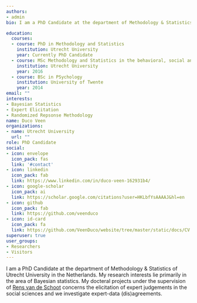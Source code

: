 ```yaml
---
authors:
- admin
bio: I am a PhD Candidate at the department of Methodology & Statistics of Utrecht University in the Netherlands. My research interests lie primarily in the area of Bayesian statistics. My docteral projects under the supervision of [Rens van de Schoot](https://www.rensvandeschoot.com/) concerns the elicitation of expert judgements in the social sciences and we investigate expert-data (dis)agreements. 

education:
  courses:
  - course: PhD in Methodology and Statistics
    institution: Utrecht University
    year: Currently PhD Candidate
  - course: MSc Methodology and Statistics in the behavioral, social and biomedical sciences (Cum Laude)
    institution: Utrecht University
    year: 2016
  - course: BSc in PSychology
    institution: University of Twente
    year: 2014
email: ""
interests:
- Bayesian Statistics
- Expert Elicitation
- Randomized Repsonse Methodology
name: Duco Veen
organizations:
- name: Utrecht University
  url: ""
role: PhD Candidate
social:
- icon: envelope
  icon_pack: fas
  link: '#contact'
- icon: linkedin
  icon_pack: fab
  link: https://www.linkedin.com/in/duco-veen-162931b4/
- icon: google-scholar
  icon_pack: ai
  link: https://scholar.google.com/citations?user=HKLbfYsAAAAJ&hl=en
- icon: github
  icon_pack: fab
  link: https://github.com/veenduco
- icon: id-card
  icon_pack: fa
  link: https://github.com/VeenDuco/website/tree/master/static/docs/CV.pdf
superuser: true
user_groups:
- Researchers
- Visitors
---
```


I am a PhD Candidate at the department of Methodology & Statistics of Utrecht University in the Netherlands. My research interests lie primarily in the area of Bayesian statistics. My docteral projects under the supervision of [Rens van de Schoot](https://www.rensvandeschoot.com/) concerns the elicitation of expert judgements in the social sciences and we investigate expert-data (dis)agreements. 